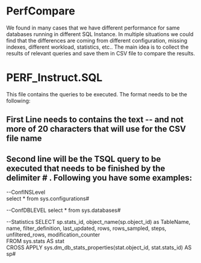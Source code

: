# PerfCompare
We found in many cases that we have different performance for same databases running in different SQL Instance. In multiple situations we could find that the differences are coming from different configuration, missing indexes, different workload, statistics, etc.. 
The main idea is to collect the results of relevant queries and save them in CSV file to compare the results.

# PERF_Instruct.SQL

This file contains the queries to be executed. 
The format needs to be the following:

## First Line needs to contains the text -- and not more of 20 characters that will use for the CSV file name
## Second line will be the TSQL query to be executed that needs to be finished by the delimiter # . Following you have some examples:
  --ConfINSLevel  
   select * from sys.configurations#
   
  --ConfDBLEVEL
     select * from sys.databases#
     
  --Statistics
   SELECT sp.stats_id, object_name(sp.object_id) as TableName, name, filter_definition, last_updated, rows, rows_sampled, steps, unfiltered_rows, modification_counter   
   FROM sys.stats AS stat   
   CROSS APPLY sys.dm_db_stats_properties(stat.object_id, stat.stats_id) AS sp#
   
   
